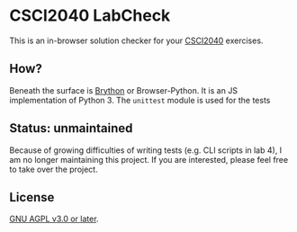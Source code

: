 # CSCI2040 LabCheck
This is an in-browser solution checker for your [CSCI2040](http://www.cse.cuhk.edu.hk/~cslui/csci2040.html) exercises.

## How?
Beneath the surface is [Brython](brython.info) or Browser-Python. It is an JS implementation of Python 3. The `unittest` module is used for the tests

## Status: unmaintained
Because of growing difficulties of writing tests (e.g. CLI scripts in lab 4), I am no longer maintaining this project. If you are interested, please feel free to take over the project.

## License
[GNU AGPL v3.0 or later](https://www.gnu.org/licenses/agpl-3.0.en.html).